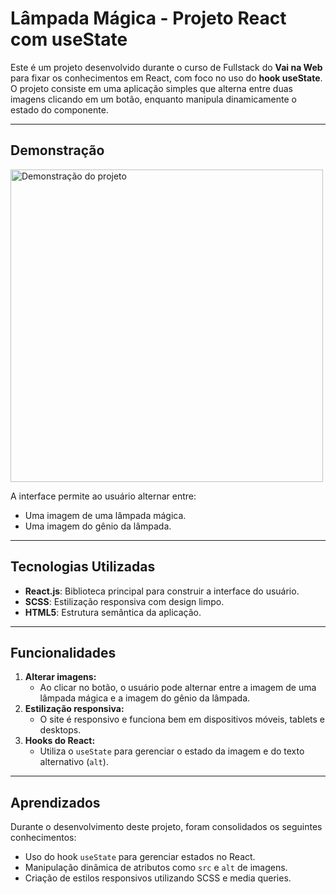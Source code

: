 
# Lâmpada Mágica - Projeto React com useState

Este é um projeto desenvolvido durante o curso de Fullstack do **Vai na Web** para fixar os conhecimentos em React, com foco no uso do **hook useState**. O projeto consiste em uma aplicação simples que alterna entre duas imagens clicando em um botão, enquanto manipula dinamicamente o estado do componente.

---

## Demonstração

<img src="./assets/demo.gif" alt="Demonstração do projeto" width="500px">

A interface permite ao usuário alternar entre:
- Uma imagem de uma lâmpada mágica.
- Uma imagem do gênio da lâmpada.

---

## Tecnologias Utilizadas

- **React.js**: Biblioteca principal para construir a interface do usuário.
- **SCSS**: Estilização responsiva com design limpo.
- **HTML5**: Estrutura semântica da aplicação.

---

## Funcionalidades

1. **Alterar imagens:**
   - Ao clicar no botão, o usuário pode alternar entre a imagem de uma lâmpada mágica e a imagem do gênio da lâmpada.
2. **Estilização responsiva:**
   - O site é responsivo e funciona bem em dispositivos móveis, tablets e desktops.
3. **Hooks do React:**
   - Utiliza o `useState` para gerenciar o estado da imagem e do texto alternativo (`alt`).

---


## Aprendizados

Durante o desenvolvimento deste projeto, foram consolidados os seguintes conhecimentos:
- Uso do hook `useState` para gerenciar estados no React.
- Manipulação dinâmica de atributos como `src` e `alt` de imagens.
- Criação de estilos responsivos utilizando SCSS e media queries.

